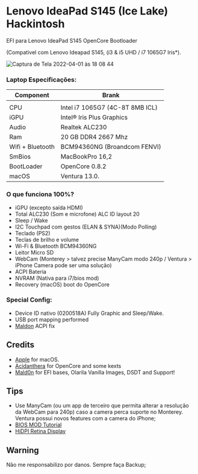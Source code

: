 # Lenovo IdeaPad S145 (Ice Lake) Hackintosh


EFI para Lenovo IdeaPad S145 OpenCore Bootloader

(Compativel com Lenovo Ideapad S145, (i3 & i5 UHD / i7 1065G7 Iris*).

![Captura de Tela 2022-04-01 às 18 08 44](https://user-images.githubusercontent.com/84999586/161341590-b4616829-6a02-40b5-b331-b693067bc8fd.png)


### Laptop Especificações:


| Component        | Brank                              |
| ---------------- | ---------------------------------- |
|                                                       |
| CPU              | Intel i7 1065G7 (4C-8T 8MB ICL)    |
| iGPU             | Intel® Iris Plus Graphics          |
| Audio            | Realtek ALC230                     |
| Ram              | 20 GB DDR4 2667 Mhz                |
| Wifi + Bluetooth | BCM94360NG (Broandcom FENVI)       |
| SmBios           | MacBookPro 16,2                    |
| BootLoader       | OpenCore 0.8.2                     |
| macOS            | Ventura 13.0.                      |


### O que funciona 100%?

- iGPU (excepto saída HDMI)
- Total ALC230 (Som e microfone) ALC ID layout 20
- Sleep / Wake
- I2C Touchpad com gestos (ELAN & SYNA)(Modo Polling)
- Teclado (PS2)
- Teclas de brilho e volume
- Wi-Fi & Bluetooth BCM94360NG
- Leitor Micro SD 
- WebCam (Monterey > talvez precise ManyCam modo 240p / Ventura > iPhone Camera pode ser uma solução)
- ACPI Bateria
- NVRAM (Nativa para i7/bios mod)
- Recovery (macOS) boot do OpenCore


### Special Config:

- Device ID nativo (0200518A) Fully Graphic and Sleep/Wake.
- USB port mapping performed
- [Maldon](olarila.com) ACPI fix

## Credits

- [Apple](https://apple.com/osx) for macOS.
- [Acidanthera](https://github.com/acidanthera) for OpenCore and some kexts
- [Mald0n](https://www.olarila.com/topic/9918-olarila-hackintosh-hackbook-lenovo-ideapad-s145-10th-gen-catalina-big-sur-monterey-full-dsdt-patches-clover-and-opencore) for EFI bases, Olarila Vanilla Images, DSDT and Support!

## Tips

- Use ManyCam (ou um app de terceiro que permita alterar a resolução da WebCam para 240p) caso a camera perca suporte no Monterey. Ventura possui novos features com a camera do iPhone;
- [BIOS MOD Tutorial](https://www.youtube.com/watch?v=i5AYuSpQNYY&t=0s)
- [HiDPI Retina Display](https://www.youtube.com/watch?v=_fNvIfPxOEA&t=0s)

## Warning

Não me responsabilizo por danos. Sempre faça Backup;
